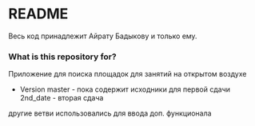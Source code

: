 # README #

Весь код принадлежит Айрату Бадыкову и только ему. 

### What is this repository for? ###

Приложение для поиска площадок для занятий на открытом воздухе

* Version
master - пока содержит исходники для первой сдачи
2nd_date - вторая сдача

другие ветви использовались для ввода доп. функционала

